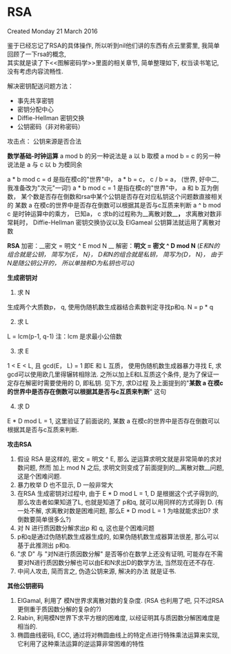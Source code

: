 RSA
===
Created Monday 21 March 2016

鉴于已经忘记了RSA的具体操作, 所以听到nil他们讲的东西有点云里雾里, 我简单回顾了一下rsa的概念,  
其实就是读了下<<图解密码学>>里面的相关章节, 简单整理如下, 权当读书笔记, 没有考虑内容流畅性.  

解决密钥配送问题方法：

* 事先共享密钥
* 密钥分配中心
* Diffie-Hellman 密钥交换
* 公钥密码（非对称密码）


攻击点：
公钥来源是否合法

**数学基础-时钟运算**
a mod b 的另一种说法是 a 以 b 取模
a mod b = c 的另一种说法是 a 与 c 以 b 为模同余

a * b mod c = d 是指在模c的"世界"中，  a * b = c， c / b = a，  (世界, 好中二, 我准备改为"次元"一词!)
a * b mod c = 1 是指在模c的"世界"中， a 和 b 互为倒数， 某个数是否存在倒数和rsa中某个公钥是否存在对应私钥这个问题数直接相关的
某数 a 在模c的世界中是否存在倒数可以根据其是否与c互质来判断
a ^ b mod c 是时钟运算中的乘方， 已知a， c 求b的过程称为__离散对数__**，** 求离散对数非常耗时， Diffie-Hellman 密钥交换协议以及 ElGameal 公钥算法就运用了离散对数

**RSA**
加密：__密文 = 明文 ^ E mod N __
解密：__明文 = 密文 ^ D mod N__
(*E和N的组合就是公钥， 简写为{E， N}， D和N的组合就是私钥， 简写为{D， N}， 由于N是随公钥公开的， 所以单独称D为私钥也可以)*

**生成密钥对**

1. 求 N 

生成两个大质数p， q,  使用伪随机数生成器结合素数判定寻找p和q.
N = p * q

2. 求 L

L = lcm(p-1, q-1)  注：lcm 是求最小公倍数 

3. 求 E

 1 < E < L, 且 gcd(E， L) = 1 即E 和 L 互质， 使用伪随机数生成器暴力寻找 E, 求gcd可以使用欧几里得辗转相除法.
之所以加上E和L互质这个条件, 是为了保证一定存在解密时需要使用的 D, 即私钥. 见下方, 求D过程 及上面提到的"__某数 a 在模c的世界中是否存在倒数可以根据其是否与c互质来判断__" 这句

4. 求 D

 E * D mod L = 1, 这里验证了前面说的, 某数 a 在模c的世界中是否存在倒数可以根据其是否与c互质来判断.

**攻击RSA**

1. 假设 RSA 是这样的, 密文 = 明文 ^ E,  那么 逆运算求明文就是非常简单的求对数问题, 然而 加上 mod N 之后, 求明文则变成了前面提到的__离散对数__问题, 这是个困难问题.
2. 暴力枚举 D 也不显示, D 一般非常大
3. 在RSA 生成密钥对过程中, 由于 E * D mod L = 1, D 是根据这个式子得到的, 那么攻击者如果知道了L, 也就是知道了 p和q, 就可以用同样的方式得到 D. (有一处不解, 求离散对数是困难问题, 那么E * D mod L = 1 为啥就能求出D? 求倒数要简单很多么?)
4. 对 N 进行质因数分解求出p 和 q, 这也是个困难问题
5. p和q是通过伪随机数生成器生成的, 如果伪随机数生成器算法很差, 那么可以基于此推测出 p和q.
6. "求 D" 与 "对N进行质因数分解" 是否等价在数学上还没有证明, 可能存在不需要对N进行质因数分解也可以由E和N求出D的数学方法, 当然现在还不存在.
7. 中间人攻击, 简而言之, 伪造公钥来源, 解决的办法 就是证书.


**其他公钥密码**

1. ElGamal, 利用了 模N世界求离散对数的复杂度. (RSA 也利用了吧, 只不过RSA更侧重于质因数分解的复杂的?)
2. Rabin, 利用模N世界下求平方根的困难度, 以经证明其与质因数分解困难度是相当的.
3. 椭圆曲线密码, ECC, 通过将对椭圆曲线上的特定点进行特殊乘法运算来实现, 它利用了这种乘法运算的逆运算非常困难的特性




